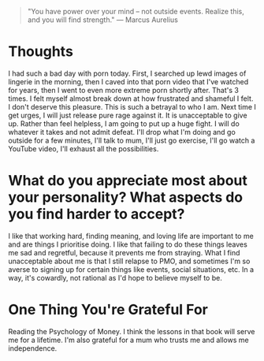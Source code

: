 
> \"You have power over your mind – not outside events. Realize this, and you will find strength.\" — Marcus Aurelius

# Thoughts
I had such a bad day with porn today. First, I searched up lewd images of lingerie in the morning, then I caved into that porn video that I've watched for years, then I went to even more extreme porn shortly after. That's 3 times. I felt myself almost break down at how frustrated and shameful I felt. I don't deserve this pleasure. This is such a betrayal to who I am. Next time I get urges, I will just release pure rage against it. It is unacceptable to give up. Rather than feel helpless, I am going to put up a huge fight. I will do whatever it takes and not admit defeat. I'll drop what I'm doing and go outside for a few minutes, I'll talk to mum, I'll just go exercise, I'll go watch a YouTube video, I'll exhaust all the possibilities.


# What do you appreciate most about your personality? What aspects do you find harder to accept?
I like that working hard, finding meaning, and loving life are important to me and are things I prioritise doing. I like that failing to do these things leaves me sad and regretful, because it prevents me from straying. What I find unacceptable about me is that I still relapse to PMO, and sometimes I'm so averse to signing up for certain things like events, social situations, etc. In a way, it's cowardly, not rational as I'd hope to believe myself to be.

# One Thing You're Grateful For
Reading the Psychology of Money. I think the lessons in that book will serve me for a lifetime. I'm also grateful for a mum who trusts me and allows me independence.
